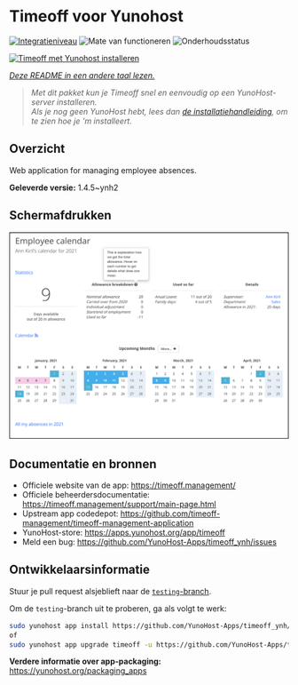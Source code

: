 <!--
NB: Deze README is automatisch gegenereerd door <https://github.com/YunoHost/apps/tree/master/tools/readme_generator>
Hij mag NIET handmatig aangepast worden.
-->

# Timeoff voor Yunohost

[![Integratieniveau](https://apps.yunohost.org/badge/integration/timeoff)](https://ci-apps.yunohost.org/ci/apps/timeoff/)
![Mate van functioneren](https://apps.yunohost.org/badge/state/timeoff)
![Onderhoudsstatus](https://apps.yunohost.org/badge/maintained/timeoff)

[![Timeoff met Yunohost installeren](https://install-app.yunohost.org/install-with-yunohost.svg)](https://install-app.yunohost.org/?app=timeoff)

*[Deze README in een andere taal lezen.](./ALL_README.md)*

> *Met dit pakket kun je Timeoff snel en eenvoudig op een YunoHost-server installeren.*  
> *Als je nog geen YunoHost hebt, lees dan [de installatiehandleiding](https://yunohost.org/install), om te zien hoe je 'm installeert.*

## Overzicht

Web application for managing employee absences.


**Geleverde versie:** 1.4.5~ynh2

## Schermafdrukken

![Schermafdrukken van Timeoff](./doc/screenshots/smartmockups_kkjk5hh4-p-2000.png)

## Documentatie en bronnen

- Officiele website van de app: <https://timeoff.management/>
- Officiele beheerdersdocumentatie: <https://timeoff.management/support/main-page.html>
- Upstream app codedepot: <https://github.com/timeoff-management/timeoff-management-application>
- YunoHost-store: <https://apps.yunohost.org/app/timeoff>
- Meld een bug: <https://github.com/YunoHost-Apps/timeoff_ynh/issues>

## Ontwikkelaarsinformatie

Stuur je pull request alsjeblieft naar de [`testing`-branch](https://github.com/YunoHost-Apps/timeoff_ynh/tree/testing).

Om de `testing`-branch uit te proberen, ga als volgt te werk:

```bash
sudo yunohost app install https://github.com/YunoHost-Apps/timeoff_ynh/tree/testing --debug
of
sudo yunohost app upgrade timeoff -u https://github.com/YunoHost-Apps/timeoff_ynh/tree/testing --debug
```

**Verdere informatie over app-packaging:** <https://yunohost.org/packaging_apps>
